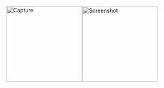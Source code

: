 <img width="198" alt="Capture" src="https://user-images.githubusercontent.com/84784260/155888879-d66544bb-5f4c-4a41-99ad-480d168d912c.PNG"><img width="197" alt="Screenshot" src="https://user-images.githubusercontent.com/84784260/155889004-2a36c940-01f7-4e59-8175-01c25d91b4ab.PNG">
